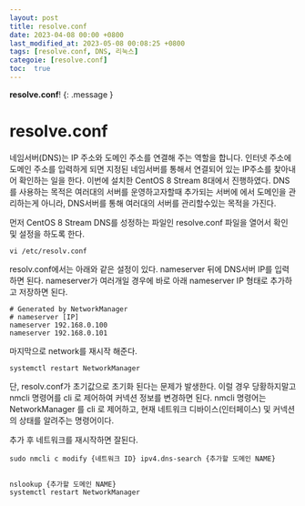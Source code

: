```yaml
---
layout: post
title: resolve.conf
date: 2023-04-08 00:00 +0800
last_modified_at: 2023-05-08 00:08:25 +0800
tags: [resolve.conf, DNS, 리눅스]
categoie: [resolve.conf]
toc:  true
---
```

**resolve.conf**!
{: .message }

# resolve.conf

네임서버(DNS)는 IP 주소와 도메인 주소를 연결해 주는 역할을 합니다. 인터넷 주소에 도메인 주소를 입력하게 되면 지정된 네임서버를 통해서 연결되어 있는 IP주소를 찾아내어 확인하는 일을 한다.
이번에 설치한 CentOS 8 Stream 8대에서 진행하였다. DNS를 사용하는 목적은 여러대의 서버를 운영하고자할때 추가되는 서버에 에서 도메인을 관리하는게 아니라, DNS서버를 통해 여러대의 서버를 관리할수있는 목적을 가진다.

먼저 CentOS 8 Stream DNS를 성정하는 파일인 resolve.conf 파일을 열어서 확인 및 설정을 하도록 한다.

```
vi /etc/resolv.conf  
```


resolv.conf에서는 아래와 같은 설정이 있다.
nameserver 뒤에 DNS서버 IP를 입력하면 된다.
nameserver가 여러개일 경우에 바로 아래 nameserver IP 형태로 추가하고 저장하면 된다.

```
# Generated by NetworkManager
# nameserver [IP]
nameserver 192.168.0.100
nameserver 192.168.0.101

```
마지막으로 network를 재시작 해준다.

```
systemctl restart NetworkManager 
```

단, resolv.conf가 초기값으로 초기화 된다는 문제가 발생한다. 이럴 경우 당황하지말고 nmcli 명령어를 cli 로 제어하여 커넥션 정보를 변경하면 된다.
nmcli 명령어는 NetworkManager 를 cli 로 제어하고, 현재 네트워크 디바이스(인터페이스) 및 커넥션의 상태를 알려주는 명령어이다.

추가 후 네트워크를 재시작하면 잘된다.

```
sudo nmcli c modify {네트워크 ID} ipv4.dns-search {추가할 도메인 NAME}


nslookup {추가할 도메인 NAME}
systemctl restart NetworkManager 

```
